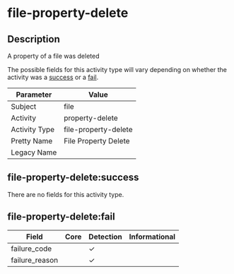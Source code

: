 file-property-delete
====================

Description
-----------
A property of a file was deleted

The possible fields for this activity type will vary depending on whether the activity was a [success](#file-property-deletesuccess) or a [fail](#file-property-deletefail).

| Parameter     | Value                |
| ------------- | -------------------- |
| Subject       | file                 |
| Activity      | property-delete      |
| Activity Type | file-property-delete |
| Pretty Name   | File Property Delete |
| Legacy Name   |                      |

file-property-delete:success
----------------------------

There are no fields for this activity type.


file-property-delete:fail
-------------------------

| Field          | Core | Detection | Informational |
| -------------- | ---- | --------- | ------------- |
| failure_code   |      | &#10003;  |               |
| failure_reason |      | &#10003;  |               |